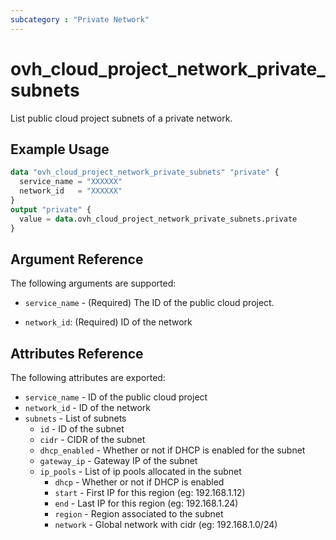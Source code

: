 ```yaml
---
subcategory : "Private Network"
---
```


# ovh_cloud_project_network_private_subnets

List public cloud project subnets of a private network.

## Example Usage

```terraform
data "ovh_cloud_project_network_private_subnets" "private" {
  service_name = "XXXXXX"
  network_id   = "XXXXXX"
}
output "private" {
  value = data.ovh_cloud_project_network_private_subnets.private
}
```

## Argument Reference

The following arguments are supported:

- `service_name` - (Required) The ID of the public cloud project.

- `network_id`: (Required) ID of the network

## Attributes Reference

The following attributes are exported:

- `service_name` - ID of the public cloud project
- `network_id` - ID of the network
- `subnets` - List of subnets
  - `id` - ID of the subnet
  - `cidr` - CIDR of the subnet
  - `dhcp_enabled` - Whether or not if DHCP is enabled for the subnet
  - `gateway_ip` - Gateway IP of the subnet
  - `ip_pools` - List of ip pools allocated in the subnet
    - `dhcp` - Whether or not if DHCP is enabled
    - `start` - First IP for this region (eg: 192.168.1.12)
    - `end` - Last IP for this region (eg: 192.168.1.24)
    - `region` - Region associated to the subnet
    - `network` - Global network with cidr (eg: 192.168.1.0/24)
